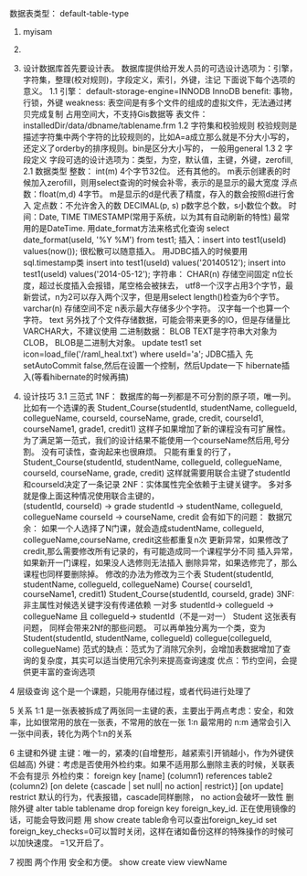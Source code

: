 数据表类型：
default-table-type
1. myisam
2. 

1. 设计数据库首先要设计表。
数据库提供给开发人员的可选设计选项为：引擎，字符集，整理(校对规则)，字段定义，索引，外键，注记
下面说下每个选项的意义。
1.1 引擎：
default-storage-engine=INNODB
    InnoDB
        benefit: 事物，行锁，外键
        weakness:  表空间是有多个文件的组成的虚拟文件，无法通过拷贝完成复制
               占用空间大，不支持Gis数据等
表文件： installedDir/data/dbname/tablename.frm
1.2 字符集和校验规则
    校验规则是描述字符集中两个字符的比较规则的，比如A=a成立那么就是不分大小写的，还定义了orderby的排序规则。bin是区分大小写的， 一般用general
1.3 
2 字段定义
字段可选的设计选项为：类型，为空，默认值，主键，外键，zerofill, 
2.1 数据类型
    整数：  int(m) 4个字节32位。   还有其他的。 m表示创建表的时候加入zerofill，则用select查询的时候会补零，表示的是显示的最大宽度
    浮点数：float(m,d) 4字节。 m是显示的d是代表了精度，存入的数会按照d进行舍入
    定点数：不允许舍入的数 DECIMAL(p, s) p数字总个数，s小数位个数。
    时间：Date, TIME TIMESTAMP(常用于系统，以为其有自动刷新的特性)
               最常用的是DateTime.   用date_format方法来格式化查询
                select date_format(useId, '%Y %M') from test1;
               插入：insert into test1(useId) values(now());  很松散可以随意插入。 用JDBC插入的时候要用sql.timestamp类
                          insert into test1(useId) values('20140512');
                          insert into test1(useId) values('2014-05-12');
    字符串： CHAR(n) 存储空间固定  n位长度，超过长度插入会报错，尾空格会被抹去，  utf8一个汉字占用3个字节，最新尝试，n为2可以存入两个汉字，但是用select length()检查为6个字节。
                    varchar(n) 存储空间不定 n表示最大存储多少个字符。 汉字每一个也算一个字符。
                    text 另外找了个文件存储数据，可能会带来更多的IO，但是存储量比VARCHAR大，不建议使用
    二进制数据： BLOB
            TEXT是字符串大对象为CLOB， BLOB是二进制大对象。
            update test1 set icon=load_file('/raml_heal.txt') where useId='a';
            JDBC插入 先setAutoCommit false,然后在设置一个控制，然后Update一下
            hibernate插入(等看hibernate的时候再搞)
3. 设计技巧
3.1 三范式
    1NF： 数据库的每一列都是不可分割的原子项，唯一列。 
            比如有一个选课的表  Student_Course(studentId, studentName, collegueId, collegueName, courseId, courseName, grade, credit, courseId1, courseName1, grade1, credit1) 
            这样子如果增加了新的课程没有可扩展性。
           为了满足第一范式，我们的设计结果不能使用一个courseName然后用,号分割。            没有可读性，查询起来也很麻烦。
          只能有重复的行了，Student_Course(studentId, studentName, collegueId, collegueName, courseId, courseName, grade, credit)
            这样就需要用联合主键了studentId和courseId决定了一条记录
    2NF：实体属性完全依赖于主键关键字。    多对多
           就是像上面这种情况使用联合主键的，  
                    (studentId, courseId) -> grade
                    studentId -> studentName, collegueId, collegueName
                    courseId ->  courseName, credit
                会有如下的问题：
 数据冗余：  如果一个人选择了N门课，就会造成studentName, collegueId, collegueName,courseName, credit这些都重复n次
更新异常，如果修改了credit,那么需要修改所有记录的，有可能造成同一个课程学分不同
插入异常，如果新开一门课程，如果没人选修则无法插入
删除异常，如果选修完了，那么课程也同样要删除掉。
修改的办法为修改为三个表
        Student(studentId, studentName, collegueId, collegueName)
        Course( courseId1, courseName1, credit1)
        Student_Course(studentId, courseId, grade)
    3NF:  非主属性对候选关键字没有传递依赖   一对多
        studentId-> collegueId -> collegueName 且 collegueId-> studentId（不是一对一） 
               Student 这张表有问题，  同样会带来2Nf的那些问题。 可以再单独分离为一个类，变为
               Student(studentId, studentName, collegueId)
               collegue(collegueId, collegueName)
        范式的缺点：范式为了消除冗余列，会增加表数据增加了查询的复杂度，其实可以适当使用冗余列来提高查询速度
        优点：节约空间，会提供更丰富的查询选项

4 层级查询
        这个是一个课题，只能用存储过程，或者代码进行处理了

5 关系
    1:1 是一张表被拆成了两张同一主键的表，主要出于两点考虑：安全，和效率，比如很常用的放在一张表，不常用的放在一张
    1:n 最常用的
    n:m 通常会引入一张中间表，转化为两个1:n的关系

6 主键和外键
    主键：唯一的，紧凑的(自增整形，越紧索引开销越小，作为外键侠侣越高)
    外键：考虑是否使用外检约束。如果不适用那么删除主表的时候，关联表不会有提示
    外检约束：
    foreign key [name] (column1) references table2 (column2)
        [on delete {cascade | set null| no action| restrict}]
        [on update]
    restrict 默认的行为，代表报错，cascade同样删除， no action会破坏一致性
    删除外键 alter table tablename drop foreign key foreign_key_id.
            正在使用镜像的话，可能会导致问题
    用 show create table命令可以查出foreign_key_id
    set foreign_key_checks=0可以暂时关闭，这样在诸如备份这样的特殊操作的时候可以加快速度。 =1又开启了。

7 视图
          两个作用 安全和方便。
      show create view viewName


    